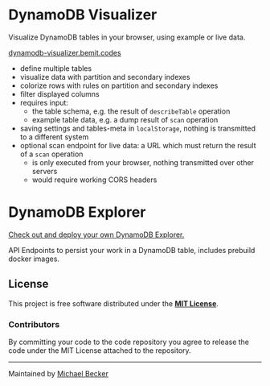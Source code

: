 # DynamoDB Visualizer

Visualize DynamoDB tables in your browser, using example or live data.

[dynamodb-visualizer.bemit.codes](https://dynamodb-visualizer.bemit.codes/)

- define multiple tables
- visualize data with partition and secondary indexes
- colorize rows with rules on partition and secondary indexes
- filter displayed columns
- requires input:
    - the table schema, e.g. the result of `describeTable` operation
    - example table data, e.g. a dump result of `scan` operation
- saving settings and tables-meta in `localStorage`, nothing is transmitted to a different system
- optional scan endpoint for live data: a URL which must return the result of a `scan` operation
    - is only executed from your browser, nothing transmitted over other servers
    - would require working CORS headers

# DynamoDB Explorer

[Check out and deploy your own DynamoDB Explorer.](https://github.com/elbakerino/dynamodb-explorer/)

API Endpoints to persist your work in a DynamoDB table, includes prebuild docker images.

## License

This project is free software distributed under the [**MIT License**](LICENSE).

### Contributors

By committing your code to the code repository you agree to release the code under the MIT License attached to the repository.

***

Maintained by [Michael Becker](https://mlbr.xyz)
